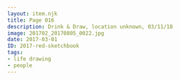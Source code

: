 ```yaml
---
layout: item.njk
title: Page 016
description: Drink & Draw, location unknown, 03/11/18
image: 201702_20170805_0022.jpg
date: 2017-03-01
ID: 2017-red-sketchbook
tags:  
- life drawing 
- people
---
```

